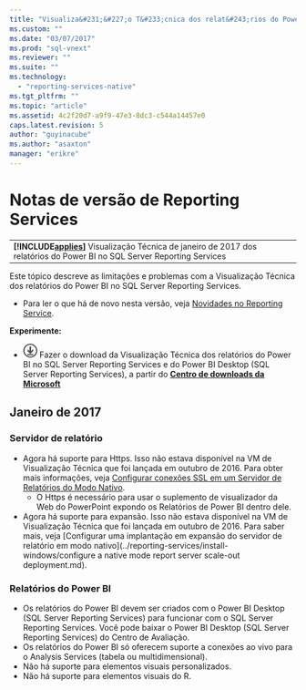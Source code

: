 ```yaml
---
title: "Visualiza&#231;&#227;o T&#233;cnica dos relat&#243;rios do Power BI no SSRS - Notas de vers&#227;o | Microsoft Docs"
ms.custom: ""
ms.date: "03/07/2017"
ms.prod: "sql-vnext"
ms.reviewer: ""
ms.suite: ""
ms.technology: 
  - "reporting-services-native"
ms.tgt_pltfrm: ""
ms.topic: "article"
ms.assetid: 4c2f20d7-a9f9-47e3-8dc3-c544a14457e0
caps.latest.revision: 5
author: "guyinacube"
ms.author: "asaxton"
manager: "erikre"
---
```

# Notas de vers&#227;o de Reporting Services
 ||  
|-|  
|**[!INCLUDE[applies](../includes/applies-md.md)]** Visualização Técnica de janeiro de 2017 dos relatórios do Power BI no SQL Server Reporting Services|

Este tópico descreve as limitações e problemas com a Visualização Técnica dos relatórios do Power BI no SQL Server Reporting Services.

- Para ler o que há de novo nesta versão, veja [Novidades no Reporting Service](../reporting-services/novidades-do-sql-server-reporting-services-ssrs.md).

 **Experimente:**    
   -   [![Fazer o download do Centro de downloads da Microsoft](../analysis-services/media/download.png)](https://go.microsoft.com/fwlink/?linkid=839351) Fazer o download da Visualização Técnica dos relatórios do Power BI no SQL Server Reporting Services e do Power BI Desktop (SQL Server Reporting Services), a partir do **[Centro de downloads da Microsoft](https://go.microsoft.com/fwlink/?linkid=839351)**


## <a name="january--2017"></a>Janeiro de 2017

### <a name="report-server"></a>Servidor de relatório

- Agora há suporte para Https. Isso não estava disponível na VM de Visualização Técnica que foi lançada em outubro de 2016. Para obter mais informações, veja [Configurar conexões SSL em um Servidor de Relatórios do Modo Nativo](../reporting-services/security/configure-ssl-connections-on-a-native-mode-report-server.md).
   - O Https é necessário para usar o suplemento de visualizador da Web do PowerPoint expondo os Relatórios de Power BI dentro dele.
- Agora há suporte para expansão. Isso não estava disponível na VM de Visualização Técnica que foi lançada em outubro de 2016. Para saber mais, veja [Configurar uma implantação em expansão do servidor de relatório em modo nativo](../reporting-services/install-windows/configure a native mode report server scale-out deployment.md).

### <a name="power-bi-reports"></a>Relatórios do Power BI

- Os relatórios do Power BI devem ser criados com o Power BI Desktop (SQL Server Reporting Services) para funcionar com o SQL Server Reporting Services. Você pode baixar o Power BI Desktop (SQL Server Reporting Services) do Centro de Avaliação.
- Os relatórios do Power BI só oferecem suporte a conexões ao vivo para o Analysis Services (tabela ou multidimensional).
- Não há suporte para elementos visuais personalizados.
- Não há suporte para elementos visuais do R.